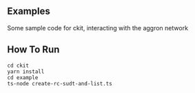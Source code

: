 ## Examples

Some sample code for ckit, interacting with the aggron network

## How To Run

```
cd ckit
yarn install
cd example
ts-node create-rc-sudt-and-list.ts
```
